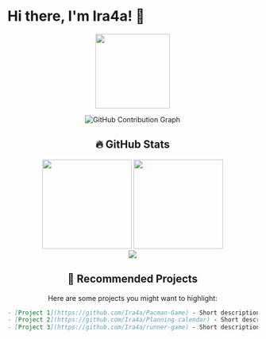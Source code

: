 # Hi there, I'm Ira4a! 👋

<div align="center">
  <img src="https://media.giphy.com/media/v1.Y2lkPTc5MGI3NjExcGJxZ3F3bDZ2a2F0Y3VpZ2x4eW1qY2R6eGx4b2VtZ3B5cGJ1dXJ4ZyZlcD12MV9pbnRlcm5hbF9naWZfYnlfaWQmY3Q9Zw/3o7aD2d7hy9ktXNDP2/giphy.gif" width="150"/>
  
  ![GitHub Contribution Graph](https://github-readme-activity-graph.vercel.app/graph?username=Ira4a&theme=react-dark&bg_color=0d1117&hide_border=true&area=true&area_color=1da1f2)

## 🔥 GitHub Stats

<div align="center">
  <img height="180em" src="https://github-readme-stats.vercel.app/api?username=Ira4a&show_icons=true&theme=react&bg_color=0d1117&hide_border=true&icon_color=1da1f2&title_color=1da1f2" />
  <img height="180em" src="https://github-readme-stats.vercel.app/api/top-langs/?username=Ira4a&layout=compact&theme=react&bg_color=0d1117&hide_border=true&title_color=1da1f2" />
</div>

<div align="center">
  <img src="https://streak-stats.demolab.com?user=Ira4a&theme=react&background=0d1117&border=1da1f2&stroke=1da1f2&ring=1da1f2&fire=1da1f2&currStreakNum=ffffff&sideNums=ffffff&currStreakLabel=ffffff&sideLabels=ffffff&dates=ffffff" />
</div>

## 🚀 Recommended Projects

Here are some projects you might want to highlight:

```markdown
- [Project 1](https://github.com/Ira4a/Pacman-Game) - Short description
- [Project 2](https://github.com/Ira4a/Planning-calendar) - Short description
- [Project 3](https://github.com/Ira4a/runner-game) - Short description
